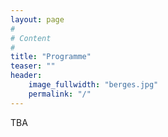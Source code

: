 ```yaml
---
layout: page
#
# Content
#
title: "Programme"
teaser: ""
header:
    image_fullwidth: "berges.jpg"
    permalink: "/"
---
```

TBA

